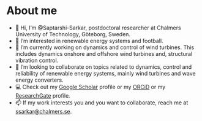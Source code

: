 # About me

- 👋 Hi, I’m @Saptarshi-Sarkar, postdoctoral researcher at Chalmers University of Technology, Göteborg, Sweden.
- 👀 I’m interested in renewable energy systems and football.
- :hammer: I’m currently working on dynamics and control of wind turbines. This includes dynamics onshore and offshore wind turbines and, structural vibration control. 
- 💞️ I’m looking to collaborate on topics related to dynamics, control and reliability of renewable energy systems, mainly wind turbines and wave energy converters.
-  :computer: Check out my  [Google Scholar](https://scholar.google.com/citations?user=3lJndhcAAAAJ&hl=en) profile or my [ORCiD](https://orcid.org/0000-0002-2111-2154) or my [ResearchGate](https://www.researchgate.net/profile/Saptarshi-Sarkar-5) profile. 
- 📫 If my work interests you and you want to collaborate, reach me at [ssarkar@chalmers.se](mailto:ssarkar@chalmers.se).

<!---
Saptarshi-Sarkar/Saptarshi-Sarkar is a ✨ special ✨ repository because its `README.md` (this file) appears on your GitHub profile.
You can click the Preview link to take a look at your changes.
--->
